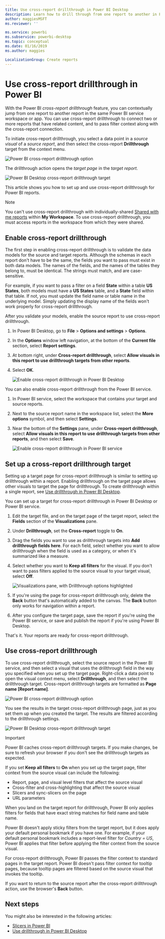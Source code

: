 ```yaml
---
title: Use cross-report drillthrough in Power BI Desktop
description: Learn how to drill through from one report to another in Power BI Desktop
author: maggiesMSFT
ms.reviewer: ''

ms.service: powerbi
ms.subservice: powerbi-desktop
ms.topic: conceptual
ms.date: 01/16/2019
ms.author: maggies

LocalizationGroup: Create reports
---
```

# Use cross-report drillthrough in Power BI

With the Power BI *cross-report drillthrough* feature, you can contextually jump from one report to another report in the same Power BI service workspace or app. You can use cross-report drillthrough to connect two or more reports that have related content, and to pass filter context along with the cross-report connection. 

To initiate cross-report drillthrough, you select a data point in a *source visual* of a *source report*, and then select the cross-report **Drillthrough** target from the context menu. 

![Power BI cross-report drillthrough option](media/desktop-cross-report-drill-through/cross-report-drill-through-01.png)

The drillthrough action opens the *target page* in the *target report*. 

![Power BI Desktop cross-report drillthrough target](media/desktop-cross-report-drill-through/cross-report-drill-through-01a.png)

This article shows you how to set up and use cross-report drillthrough for Power BI reports.

> [!NOTE]
> You can't use cross-report drillthrough with individually-shared [Shared with me reports](service-share-dashboards.md#share-a-dashboard-or-report) within **My Workspace**. To use cross-report drillthrough, you must access reports in the workspace from which they were shared.

## Enable cross-report drillthrough

The first step in enabling cross-report drillthrough is to validate the data models for the source and target reports. Although the schemas in each report don't have to be the same, the fields you want to pass must exist in both data models. The names of the fields, and the names of the tables they belong to, must be identical. The strings must match, and are case-sensitive.

For example, if you want to pass a filter on a field **State** within a table **US States**, both models must have a **US States** table, and a **State** field within that table. If not, you must update the field name or table name in the underlying model. Simply updating the display name of the fields won't work properly for cross-report drillthrough.

After you validate your models, enable the source report to use cross-report drillthrough. 

1. In Power BI Desktop, go to **File** > **Options and settings** > **Options**. 
1. In the **Options** window left navigation, at the bottom of the **Current file** section, select **Report settings**. 
1. At bottom right, under **Cross-report drillthrough**, select **Allow visuals in this report to use drillthrough targets from other reports**. 
1. Select **OK**. 
   
   ![Enable cross-report drillthrough in Power BI Desktop](media/desktop-cross-report-drill-through/cross-report-drill-through-02.png)

You can also enable cross-report drillthrough from the Power BI service.
1. In Power BI service, select the workspace that contains your target and source reports.
1. Next to the source report name in the workspace list, select the **More options** symbol, and then select **Settings**. 
1. Near the bottom of the **Settings** pane, under **Cross-report drillthrough**, select **Allow visuals in this report to use drillthrough targets from other reports**, and then select **Save**.
   
   ![Enable cross-report drillthrough in Power BI service](media/desktop-cross-report-drill-through/cross-report-drill-through-02a.png)

## Set up a cross-report drillthrough target

Setting up a target page for cross-report drillthrough is similar to setting up drillthrough within a report. Enabling drillthrough on the target page allows other visuals to target the page for drillthrough. To create drillthrough within a single report, see [Use drillthrough in Power BI Desktop](desktop-drillthrough.md).

You can set up a target for cross-report drillthrough in Power BI Desktop or Power BI service. 
1. Edit the target file, and on the target page of the target report, select the **Fields** section of the **Visualizations** pane. 
1. Under **Drillthrough**, set the **Cross-report** toggle to **On**. 
1. Drag the fields you want to use as drillthrough targets into **Add drillthrough fields here**. For each field, select whether you want to allow drillthrough when the field is used as a category, or when it's summarized like a measure. 
1. Select whether you want to **Keep all filters** for the visual. If you don't want to pass filters applied to the source visual to your target visual, select **Off**.
   
   ![Visualizations pane, with Drillthrough options highlighted](media/desktop-cross-report-drill-through/cross-report-drill-through-03.png)
   
1. If you're using the page for cross-report drillthrough only, delete the **Back** button that's automatically added to the canvas. The **Back** button only works for navigation within a report. 
1. After you configure the target page, save the report if you're using the Power BI service, or save and publish the report if you're using Power BI Desktop.

That's it. Your reports are ready for cross-report drillthrough. 

## Use cross-report drillthrough

To use cross-report drillthrough, select the source report in the Power BI service, and then select a visual that uses the drillthrough field in the way you specified when you set up the target page. Right-click a data point to open the visual context menu, select **Drillthrough**, and then select the drillthrough target. Cross-report drillthrough targets are formatted as **Page name [Report name]**.

![Power BI cross-report drillthrough option](media/desktop-cross-report-drill-through/cross-report-drill-through-01.png)

You see the results in the target cross-report drillthrough page, just as you set them up when you created the target. The results are filtered according to the drillthrough settings.

![Power BI Desktop cross-report drillthrough target](media/desktop-cross-report-drill-through/cross-report-drill-through-01a.png)

> [!IMPORTANT]
> Power BI caches cross-report drillthrough targets. If you make changes, be sure to refresh your browser if you don't see the drillthrough targets as expected. 

If you set **Keep all filters** to **On** when you set up the target page, filter context from the source visual can include the following: 

- Report, page, and visual level filters that affect the source visual 
- Cross-filter and cross-highlighting that affect the source visual 
- Slicers and sync-slicers on the page
- URL parameters

When you land on the target report for drillthrough, Power BI only applies filters for fields that have exact string matches for field name and table name. 

Power BI doesn't apply sticky filters from the target report, but it does apply your default personal bookmark if you have one. For example, if your default personal bookmark includes a report-level filter for *Country = US*, Power BI applies that filter before applying the filter context from the source visual. 

For cross-report drillthrough, Power BI passes the filter context to standard pages in the target report. Power BI doesn't pass filter context for tooltip pages, because tooltip pages are filtered based on the source visual that invokes the tooltip.

If you want to return to the source report after the cross-report drillthrough action, use the browser's **Back** button. 

## Next steps

You might also be interested in the following articles:

- [Slicers in Power BI](visuals/power-bi-visualization-slicers.md)
- [Use drillthrough in Power BI Desktop](desktop-drillthrough.md)

